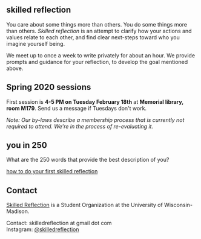 ## skilled reflection 
You care about some things more than others. You do some things more than others. 
_Skilled reflection_ is an attempt to clarify how your actions and values relate to each other, and find clear next-steps toward who you imagine yourself being.

We meet up to once a week to write privately for about an hour. We provide prompts and guidance for your reflection, to develop the goal mentioned above.

## Spring 2020 sessions

First session is **4-5 PM on Tuesday February 18th** at **Memorial library, room M179**. Send us a message if Tuesdays don't work.

*Note: Our by-laws describe a membership process that is currently not required to attend. We're in the process of re-evaluating it.*


## you in 250 
What are the 250 words that provide the best description of you? 

[how to do your first skilled reflection](self250.md)


## Contact 

[Skilled Reflection](https://win.wisc.edu/organization/skilledreflection) is a Student Organization at the University of Wisconsin-Madison.

Contact: 
skilledreflection at gmail dot com  
Instagram: [@skilledreflection](https://www.instagram.com/skilledreflection/)

